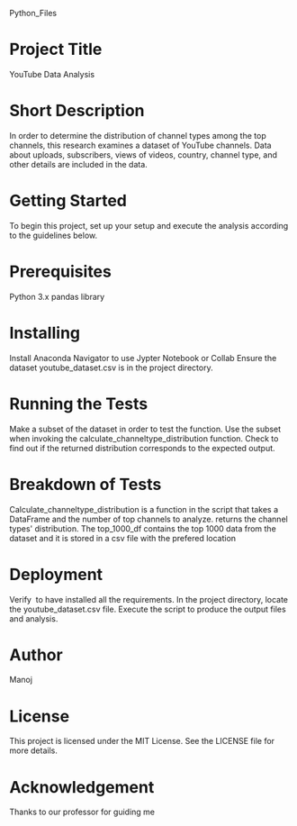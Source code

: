 Python_Files


# Project Title
YouTube Data Analysis


# Short Description
In order to determine the distribution of channel types among the top channels, this research examines a dataset of YouTube channels. Data about uploads, subscribers, views of videos, country, channel type, and other details are included in the data.



# Getting Started
To begin this project, set up your setup and execute the analysis according to the guidelines below.


# Prerequisites
Python 3.x
pandas library


# Installing

Install Anaconda Navigator to use Jypter Notebook or Collab 
Ensure the dataset youtube_dataset.csv is in the project directory.


# Running the Tests
Make a subset of the dataset in order to test the function.
Use the subset when invoking the calculate_channeltype_distribution function.
Check to find out if the returned distribution corresponds to the expected output.


# Breakdown of Tests
Calculate_channeltype_distribution is a function in the script that takes a DataFrame and the number of top channels to analyze.
returns the channel types' distribution.
The top_1000_df contains the top 1000 data from the dataset and it is stored in a csv file with the prefered location

# Deployment
Verify  to have installed all the requirements.
In the project directory, locate the youtube_dataset.csv file.
Execute the script to produce the output files and analysis.

# Author
Manoj 

# License
This project is licensed under the MIT License. See the LICENSE file for more details.

# Acknowledgement
 Thanks to our professor for guiding me


